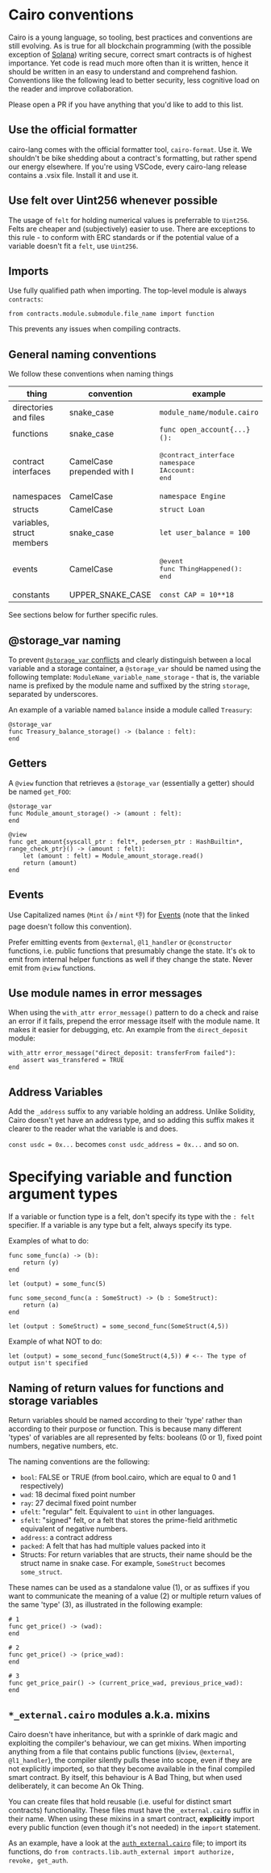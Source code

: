# Cairo conventions

Cairo is a young language, so tooling, best practices and conventions are still evolving. As is true for all blockchain programming (with the possible exception of [Solana](https://twitter.com/KyleSamani/status/1418661490274439169)) writing secure, correct smart contracts is of highest importance. Yet code is read much more often than it is written, hence it should be written in an easy to understand and comprehend fashion. Conventions like the following lead to better security, less cognitive load on the reader and improve collaboration.

Please open a PR if you have anything that you'd like to add to this list.

## Use the official formatter

cairo-lang comes with the official formatter tool, `cairo-format`. Use it. We shouldn't be bike shedding about a contract's formatting, but rather spend our energy elsewhere. If you're using VSCode, every cairo-lang release contains a .vsix file. Install it and use it.

## Use felt over Uint256 whenever possible

The usage of `felt` for holding numerical values is preferrable to `Uint256`. Felts are cheaper and (subjectively) easier to use. There are exceptions to this rule - to conform with ERC standards or if the potential value of a variable doesn't fit a `felt`, use `Uint256`.

## Imports

Use fully qualified path when importing. The top-level module is always `contracts`:

```cairo
from contracts.module.submodule.file_name import function
```

This prevents any issues when compiling contracts.

## General naming conventions

We follow these conventions when naming things

| thing                     | convention                 | example                                                          |
|---------------------------|----------------------------|------------------------------------------------------------------|
| directories and files     | snake_case                 | `module_name/module.cairo`                                      |
| functions                 | snake_case                 | `func open_account{...}():`                                            |
| contract interfaces       | CamelCase prepended with I | <pre>@contract_interface<br />namespace IAccount:<br />end</pre> |
| namespaces                | CamelCase                  | `namespace Engine`                                               |
| structs                   | CamelCase                  | `struct Loan`                                                    |
| variables, struct members | snake_case                 | `let user_balance = 100`                                         |
| events                    | CamelCase                  | <pre>@event<br />func ThingHappened():<br />end</pre>            |
| constants                 | UPPER_SNAKE_CASE           | `const CAP = 10**18`                                             |

See sections below for further specific rules.

## @storage_var naming

To prevent [`@storage_var` conflicts](https://github.com/crytic/amarna/issues/10) and clearly distinguish between a local variable and a storage container, a `@storage_var` should be named using the following template: `ModuleName_variable_name_storage` - that is, the variable name is prefixed by the module name and suffixed by the string `storage`, separated by underscores.

An example of a variable named `balance` inside a module called `Treasury`:

```cairo
@storage_var
func Treasury_balance_storage() -> (balance : felt):
end
```

## Getters

A `@view` function that retrieves a `@storage_var` (essentially a getter) should be named `get_FOO`:

```cairo
@storage_var
func Module_amount_storage() -> (amount : felt):
end

@view
func get_amount{syscall_ptr : felt*, pedersen_ptr : HashBuiltin*, range_check_ptr}() -> (amount : felt):
    let (amount : felt) = Module_amount_storage.read()
    return (amount)
end
```

## Events

Use Capitalized names (`Mint` 👍 / `mint` 👎) for [Events](https://www.cairo-lang.org/docs/hello_starknet/events.html) (note that the linked page doesn't follow this convention).

Prefer emitting events from `@external`, `@l1_handler` or `@constructor` functions, i.e. public functions that presumably change the state. It's ok to emit from internal helper functions as well if they change the state. Never emit from `@view` functions.

## Use module names in error messages

When using the `with_attr error_message()` pattern to do a check and raise an error if it fails, prepend the error message itself with the module name. It makes it easier for debugging, etc. An example from the `direct_deposit` module:

```cairo
with_attr error_message("direct_deposit: transferFrom failed"):
    assert was_transfered = TRUE
end
```

## Address Variables

Add the `_address` suffix to any variable holding an address. Unlike Solidity, Cairo doesn't yet have an address type, and so adding this suffix makes it clearer to the reader what the variable is and does.

`const usdc = 0x...` becomes `const usdc_address = 0x...` and so on.

# Specifying variable and function argument types

If a variable or function type is a felt, don't specify its type with the `: felt` specifier. If a variable is any type but a felt, always specify its type.

Examples of what to do:

```cairo
func some_func(a) -> (b):
    return (y)
end
```

```cairo
let (output) = some_func(5)
```

```cairo
func some_second_func(a : SomeStruct) -> (b : SomeStruct):
    return (a)
end
```

```cairo
let (output : SomeStruct) = some_second_func(SomeStruct(4,5))
```

Example of what NOT to do:

```cairo
let (output) = some_second_func(SomeStruct(4,5)) # <-- The type of output isn't specified
```

## Naming of return values for functions and storage variables

Return variables should be named according to their 'type' rather than according to their purpose or function. This is because many different 'types' of variables are all represented by felts: booleans (0 or 1), fixed point numbers, negative numbers, etc.

The naming conventions are the following:

- `bool`: FALSE or TRUE (from bool.cairo, which are equal to 0 and 1 respectively)
- `wad`: 18 decimal fixed point number
- `ray`: 27 decimal fixed point number
- `ufelt`: "regular" felt. Equivalent to `uint` in other languages.
- `sfelt`: "signed" felt, or a felt that stores the prime-field arithmetic equivalent of negative numbers.
- `address`: a contract address
- `packed`: A felt that has had multiple values packed into it
- Structs: For return variables that are structs, their name should be the struct name in snake case. For example, `SomeStruct` becomes `some_struct`.

These names can be used as a standalone value (1), or as suffixes if you want to communicate the meaning of a value (2) or multiple return values of the same 'type' (3), as illustrated in the following example:

```cairo
# 1
func get_price() -> (wad):
end

# 2
func get_price() -> (price_wad):
end

# 3
func get_price_pair() -> (current_price_wad, previous_price_wad):
end
```

## `*_external.cairo` modules a.k.a. mixins

Cairo doesn't have inheritance, but with a sprinkle of dark magic and exploiting the compiler's behaviour, we can get mixins. When importing anything from a file that contains public functions (`@view`, `@external`, `@l1_handler`), the compiler silently pulls these into scope, even if they are not explicitly imported, so that they become available in the final compiled smart contract. By itself, this behaviour is A Bad Thing, but when used deliberately, it can become An Ok Thing.

You can create files that hold reusable (i.e. useful for distinct smart contracts) functionality. These files must have the `_external.cairo` suffix in their name. When using these mixins in a smart contract, **explicitly** import every public function (even though it's not needed) in the `import` statement.

As an example, have a look at the [`auth_external.cairo`](../contracts/lib/auth_external.cairo) file; to import its functions, do `from contracts.lib.auth_external import authorize, revoke, get_auth`.
